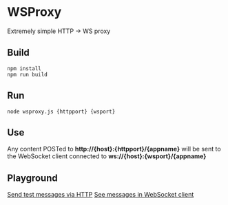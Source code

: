 # WSProxy

Extremely simple HTTP -> WS proxy

## Build

    npm install
    npm run build

## Run

    node wsproxy.js {httpport} {wsport}

## Use

Any content POSTed to **http://{host}:{httpport}/{appname}** will be sent to the WebSocket client connected to **ws://{host}:{wsport}/{appname}**

## Playground

[Send test messages via HTTP](sendtest.html)
[See messages in WebSocket client](wstest.html)
